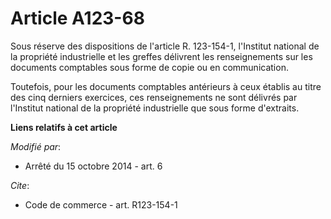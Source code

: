 # Article A123-68

Sous réserve des dispositions de l'article R. 123-154-1, l'Institut national de la propriété industrielle et les greffes
délivrent les renseignements sur les documents comptables sous forme de copie ou en communication.

Toutefois, pour les documents comptables antérieurs à ceux établis au titre des cinq derniers exercices, ces renseignements
ne sont délivrés par l'Institut national de la propriété industrielle que sous forme d'extraits.

**Liens relatifs à cet article**

_Modifié par_:

  - Arrêté du 15 octobre 2014 - art. 6

_Cite_:

  - Code de commerce - art. R123-154-1
